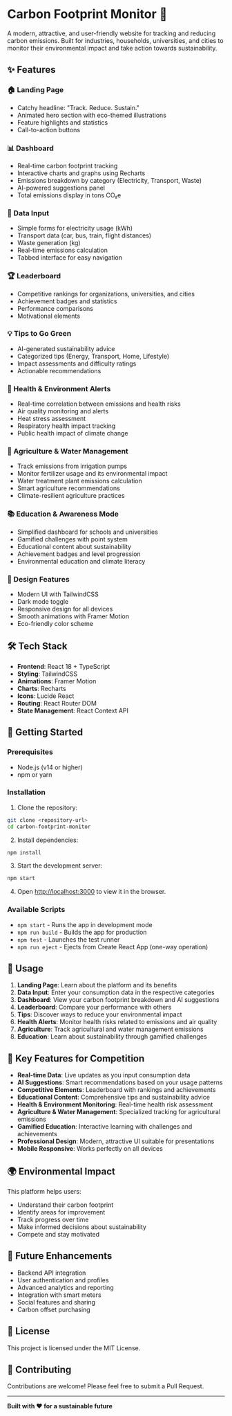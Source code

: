 # Carbon Footprint Monitor 🌱

A modern, attractive, and user-friendly website for tracking and reducing carbon emissions. Built for industries, households, universities, and cities to monitor their environmental impact and take action towards sustainability.

## ✨ Features

### 🏠 Landing Page
- Catchy headline: "Track. Reduce. Sustain."
- Animated hero section with eco-themed illustrations
- Feature highlights and statistics
- Call-to-action buttons

### 📊 Dashboard
- Real-time carbon footprint tracking
- Interactive charts and graphs using Recharts
- Emissions breakdown by category (Electricity, Transport, Waste)
- AI-powered suggestions panel
- Total emissions display in tons CO₂e

### 📝 Data Input
- Simple forms for electricity usage (kWh)
- Transport data (car, bus, train, flight distances)
- Waste generation (kg)
- Real-time emissions calculation
- Tabbed interface for easy navigation

### 🏆 Leaderboard
- Competitive rankings for organizations, universities, and cities
- Achievement badges and statistics
- Performance comparisons
- Motivational elements

### 💡 Tips to Go Green
- AI-generated sustainability advice
- Categorized tips (Energy, Transport, Home, Lifestyle)
- Impact assessments and difficulty ratings
- Actionable recommendations

### 🌱 Health & Environment Alerts
- Real-time correlation between emissions and health risks
- Air quality monitoring and alerts
- Heat stress assessment
- Respiratory health impact tracking
- Public health impact of climate change

### 🚜 Agriculture & Water Management
- Track emissions from irrigation pumps
- Monitor fertilizer usage and its environmental impact
- Water treatment plant emissions calculation
- Smart agriculture recommendations
- Climate-resilient agriculture practices

### 📚 Education & Awareness Mode
- Simplified dashboard for schools and universities
- Gamified challenges with point system
- Educational content about sustainability
- Achievement badges and level progression
- Environmental education and climate literacy

### 🎨 Design Features
- Modern UI with TailwindCSS
- Dark mode toggle
- Responsive design for all devices
- Smooth animations with Framer Motion
- Eco-friendly color scheme

## 🛠️ Tech Stack

- **Frontend**: React 18 + TypeScript
- **Styling**: TailwindCSS
- **Animations**: Framer Motion
- **Charts**: Recharts
- **Icons**: Lucide React
- **Routing**: React Router DOM
- **State Management**: React Context API

## 🚀 Getting Started

### Prerequisites
- Node.js (v14 or higher)
- npm or yarn

### Installation

1. Clone the repository:
```bash
git clone <repository-url>
cd carbon-footprint-monitor
```

2. Install dependencies:
```bash
npm install
```

3. Start the development server:
```bash
npm start
```

4. Open [http://localhost:3000](http://localhost:3000) to view it in the browser.

### Available Scripts

- `npm start` - Runs the app in development mode
- `npm run build` - Builds the app for production
- `npm test` - Launches the test runner
- `npm run eject` - Ejects from Create React App (one-way operation)

## 📱 Usage

1. **Landing Page**: Learn about the platform and its benefits
2. **Data Input**: Enter your consumption data in the respective categories
3. **Dashboard**: View your carbon footprint breakdown and AI suggestions
4. **Leaderboard**: Compare your performance with others
5. **Tips**: Discover ways to reduce your environmental impact
6. **Health Alerts**: Monitor health risks related to emissions and air quality
7. **Agriculture**: Track agricultural and water management emissions
8. **Education**: Learn about sustainability through gamified challenges

## 🎯 Key Features for Competition

- **Real-time Data**: Live updates as you input consumption data
- **AI Suggestions**: Smart recommendations based on your usage patterns
- **Competitive Elements**: Leaderboard with rankings and achievements
- **Educational Content**: Comprehensive tips and sustainability advice
- **Health & Environment Monitoring**: Real-time health risk assessment
- **Agriculture & Water Management**: Specialized tracking for agricultural emissions
- **Gamified Education**: Interactive learning with challenges and achievements
- **Professional Design**: Modern, attractive UI suitable for presentations
- **Mobile Responsive**: Works perfectly on all devices

## 🌍 Environmental Impact

This platform helps users:
- Understand their carbon footprint
- Identify areas for improvement
- Track progress over time
- Make informed decisions about sustainability
- Compete and stay motivated

## 🔮 Future Enhancements

- Backend API integration
- User authentication and profiles
- Advanced analytics and reporting
- Integration with smart meters
- Social features and sharing
- Carbon offset purchasing

## 📄 License

This project is licensed under the MIT License.

## 🤝 Contributing

Contributions are welcome! Please feel free to submit a Pull Request.

---

**Built with ❤️ for a sustainable future**
